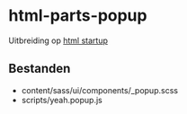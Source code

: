 html-parts-popup
================

Uitbreiding op [html startup](https://github.com/nweevers/html_startup_inuit)

Bestanden
---------
 * content/sass/ui/components/_popup.scss
 * scripts/yeah.popup.js